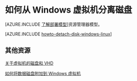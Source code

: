<properties
	pageTitle="从 Windows 虚拟机分离磁盘 | Windows Azure"
	description="了解如何从使用经典部署模型创建的 Azure 虚拟机分离磁盘。"
	services="virtual-machines"
	documentationCenter=""
	authors="cynthn"
	manager="timlt"
	editor=""
	tags="azure-service-management"/>

<tags
	ms.service="virtual-machines"
	ms.date="10/23/2015"
	wacn.date="12/17/2015"/>



# 如何从 Windows 虚拟机分离磁盘

[AZURE.INCLUDE [了解部署模型](../includes/learn-about-deployment-models-classic-include.md)]资源管理器模型。


[AZURE.INCLUDE [howto-detach-disk-windows-linux](../includes/howto-detach-disk-windows-linux.md)]

## 其他资源

[关于虚拟机的磁盘和 VHD](/documentation/articles/virtual-machines-disks-vhds)

[如何将数据磁盘附加到 Windows 虚拟机](/documentation/articles/storage-windows-attach-disk)

<!---HONumber=Mooncake_1207_2015-->